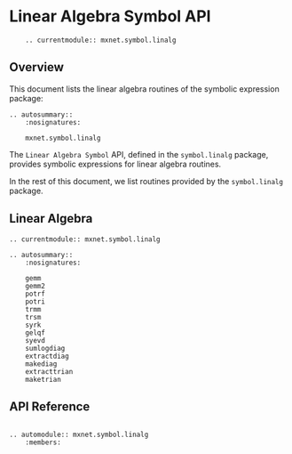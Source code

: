 <!--- Licensed to the Apache Software Foundation (ASF) under one -->
<!--- or more contributor license agreements.  See the NOTICE file -->
<!--- distributed with this work for additional information -->
<!--- regarding copyright ownership.  The ASF licenses this file -->
<!--- to you under the Apache License, Version 2.0 (the -->
<!--- "License"); you may not use this file except in compliance -->
<!--- with the License.  You may obtain a copy of the License at -->

<!---   http://www.apache.org/licenses/LICENSE-2.0 -->

<!--- Unless required by applicable law or agreed to in writing, -->
<!--- software distributed under the License is distributed on an -->
<!--- "AS IS" BASIS, WITHOUT WARRANTIES OR CONDITIONS OF ANY -->
<!--- KIND, either express or implied.  See the License for the -->
<!--- specific language governing permissions and limitations -->
<!--- under the License. -->

# Linear Algebra Symbol API

```eval_rst
    .. currentmodule:: mxnet.symbol.linalg
```

## Overview

This document lists the linear algebra routines of the symbolic expression package:

```eval_rst
.. autosummary::
    :nosignatures:

    mxnet.symbol.linalg
```

The `Linear Algebra Symbol` API, defined in the `symbol.linalg` package, provides
symbolic expressions for linear algebra routines.

In the rest of this document, we list routines provided by the `symbol.linalg` package.

## Linear Algebra

```eval_rst
.. currentmodule:: mxnet.symbol.linalg

.. autosummary::
    :nosignatures:

    gemm
    gemm2
    potrf
    potri
    trmm
    trsm
    syrk
    gelqf
    syevd
    sumlogdiag
    extractdiag
    makediag
    extracttrian
    maketrian
```

## API Reference

<script type="text/javascript" src='../../../_static/js/auto_module_index.js'></script>

```eval_rst

.. automodule:: mxnet.symbol.linalg
    :members:

```

<script>auto_index("api-reference");</script>
